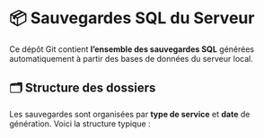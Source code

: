 # 📦 Sauvegardes SQL du Serveur

Ce dépôt Git contient **l’ensemble des sauvegardes SQL** générées automatiquement à partir des bases de données du serveur local.

## 🗂️ Structure des dossiers

Les sauvegardes sont organisées par **type de service** et **date** de génération. Voici la structure typique :

